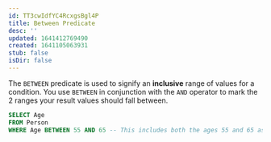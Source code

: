 ```yaml
---
id: TT3cwIdfYC4RcxgsBgl4P
title: Between Predicate
desc: ''
updated: 1641412769490
created: 1641105063931
stub: false
isDir: false
---
```


The `BETWEEN` predicate is used to signify an **inclusive** range of values for a condition. You use `BETWEEN` in conjunction with the `AND` operator to mark the 2 ranges your result values should fall between.

```sql
SELECT Age
FROM Person
WHERE Age BETWEEN 55 AND 65 -- This includes both the ages 55 and 65 as it is inclusive
```
